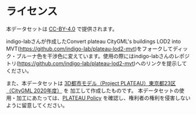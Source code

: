 # ライセンス

本データセットは [CC-BY-4.0](LICENSE) で提供されます。

indigo-labさんが作成したConvert plateau CityGML's buildings LOD2 into MVT(https://github.com/indigo-lab/plateau-lod2-mvt)をフォークしてディック・ブルーナ色を干渉色に変えています。使用の際にはindigo-labさんのレポジトリ(https://github.com/indigo-lab/plateau-lod2-mvt)へのリンクを提示してください。

また、本データセットは [3D都市モデル（Project PLATEAU）東京都23区（CityGML 2020年度）](https://www.geospatial.jp/ckan/dataset/plateau-tokyo23ku-citygml-2020) を
加工して作成したものです。
本データセットの使用・加工にあたっては、[PLATEAU Policy](https://www.mlit.go.jp/plateau/site-policy/) を確認し、権利者の権利を侵害しないように留意してください。
